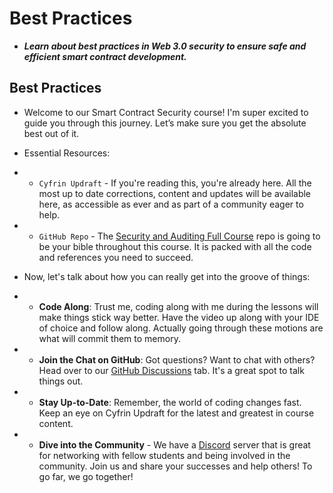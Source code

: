 # Best Practices
- ***Learn about best practices in Web 3.0 security to ensure safe and efficient smart contract development.***

## Best Practices
- Welcome to our Smart Contract Security course! I'm super excited to guide you through this journey. Let’s make sure you get the absolute best out of it.
- Essential Resources:

- * `Cyfrin Updraft` - If you're reading this, you're already here. All the most up to date corrections, content and updates will be available here, as accessible as ever and as part of a community eager to help.
- * `GitHub Repo` - The [Security and Auditing Full Course](https://github.com/Cyfrin/security-and-auditing-full-course-s23) repo is going to be your bible throughout this course. It is packed with all the code and references you need to succeed.

- Now, let's talk about how you can really get into the groove of things:

- * **Code Along**: Trust me, coding along with me during the lessons will make things stick way better. Have the video up along with your IDE of choice and follow along. Actually going through these motions are what will commit them to memory.
- * **Join the Chat on GitHub**: Got questions? Want to chat with others? Head over to our [GitHub Discussions](https://github.com/Cyfrin/security-and-auditing-full-course-s23/discussions) tab. It's a great spot to talk things out.
- * **Stay Up-to-Date**: Remember, the world of coding changes fast. Keep an eye on Cyfrin Updraft for the latest and greatest in course content.
- * **Dive into the Community** - We have a [Discord](https://discord.gg/cyfrin) server that is great for networking with fellow students and being involved in the community. Join us and share your successes and help others! To go far, we go together!

